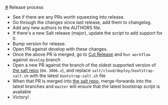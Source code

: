 [#](#) Release process

- See if there are any PRs worth squeezing into release.
- Go through the changes since last release, add them to changelog.
- Add any new authors to the AUTHORS file.
- If there's a new Salt release (major), update the script to add support for it.
- Bump version for release.
- Open PR against develop with these changes.
- Once the above PR is merged, go to [Cut Release](https://github.com/saltstack/salt-bootstrap/actions/workflows/release.yml) and `Run workflow` against `develop` branch
- Open a new PR against the branch of the oldest supported version of [the salt repo](https://github.com/saltstack/salt) (ex. `3006.x`), and replace `salt/cloud/deploy/bootstrap-salt.sh` with the latest `bootstrap-salt.sh` file
- When that PR is merged into [the salt repo](https://github.com/saltstack/salt), merge-forwards into the latest branches and `master` will ensure that the latest bootstrap script is available
- Victory!
